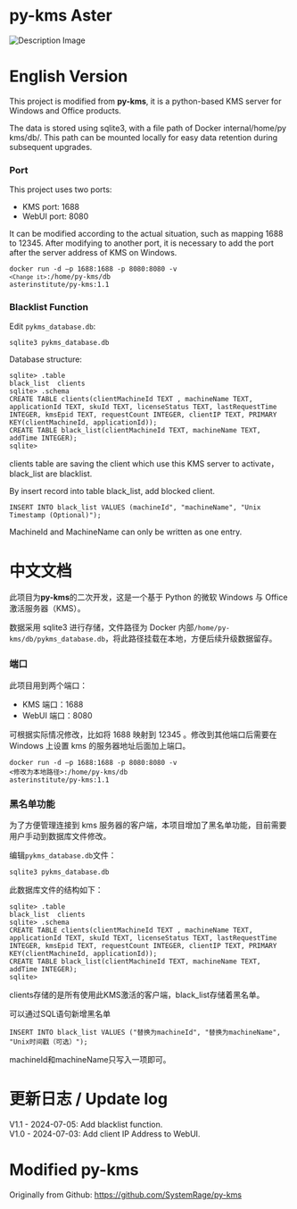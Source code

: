 # py-kms Aster
![Description Image](https://hl-cdn.horace.seesea.site/wp-content/uploads/2024/07/WX20240705-123017@2x-1024x511.png)

# English Version
This project is modified from **py-kms**, it is a python-based KMS server for Windows and Office products.

The data is stored using sqlite3, with a file path of Docker internal/home/py kms/db/. This path can be mounted locally for easy data retention during subsequent upgrades.

### Port

This project uses two ports:
- KMS port: 1688
- WebUI port: 8080

It can be modified according to the actual situation, such as mapping 1688 to 12345. After modifying to another port, it is necessary to add the port after the server address of KMS on Windows.

<code>docker run -d —p 1688:1688 -p 8080:8080 -v `<Change it>`:/home/py-kms/db asterinstitute/py-kms:1.1</code>
  
### Blacklist Function

Edit `pykms_database.db`:
```
sqlite3 pykms_database.db
```
Database structure:
```
sqlite> .table
black_list  clients   
sqlite> .schema
CREATE TABLE clients(clientMachineId TEXT , machineName TEXT, applicationId TEXT, skuId TEXT, licenseStatus TEXT, lastRequestTime INTEGER, kmsEpid TEXT, requestCount INTEGER, clientIP TEXT, PRIMARY KEY(clientMachineId, applicationId));
CREATE TABLE black_list(clientMachineId TEXT, machineName TEXT, addTime INTEGER);
sqlite>
```
clients table are saving the client which use this KMS server to activate，black_list are blacklist.

By insert record into table black_list, add blocked client.
```
INSERT INTO black_list VALUES (machineId", "machineName", "Unix Timestamp (Optional)");
```
MachineId and MachineName can only be written as one entry.

# 中文文档
此项目为**py-kms**的二次开发，这是一个基于 Python 的微软 Windows 与 Office 激活服务器（KMS）。

数据采用 sqlite3 进行存储，文件路径为 Docker 内部`/home/py-kms/db/pykms_database.db`，将此路径挂载在本地，方便后续升级数据留存。

### 端口

此项目用到两个端口：
- KMS 端口：1688
- WebUI 端口：8080

可根据实际情况修改，比如将 1688 映射到 12345 。修改到其他端口后需要在 Windows 上设置 kms 的服务器地址后面加上端口。

<code>docker run -d —p 1688:1688 -p 8080:8080 -v <修改为本地路径>:/home/py-kms/db asterinstitute/py-kms:1.1</code>
  
### 黑名单功能
为了方便管理连接到 kms 服务器的客户端，本项目增加了黑名单功能，目前需要用户手动到数据库文件修改。

编辑`pykms_database.db`文件：
```
sqlite3 pykms_database.db
```
此数据库文件的结构如下：
```
sqlite> .table
black_list  clients   
sqlite> .schema
CREATE TABLE clients(clientMachineId TEXT , machineName TEXT, applicationId TEXT, skuId TEXT, licenseStatus TEXT, lastRequestTime INTEGER, kmsEpid TEXT, requestCount INTEGER, clientIP TEXT, PRIMARY KEY(clientMachineId, applicationId));
CREATE TABLE black_list(clientMachineId TEXT, machineName TEXT, addTime INTEGER);
sqlite>
```
clients存储的是所有使用此KMS激活的客户端，black_list存储着黑名单。

可以通过SQL语句新增黑名单
```
INSERT INTO black_list VALUES ("替换为machineId", "替换为machineName", "Unix时间戳（可选）");
```
machineId和machineName只写入一项即可。

# 更新日志 / Update log
V1.1 - 2024-07-05: Add blacklist function.<br>
V1.0 - 2024-07-03: Add client IP Address to WebUI.

# Modified py-kms
Originally from Github: https://github.com/SystemRage/py-kms

